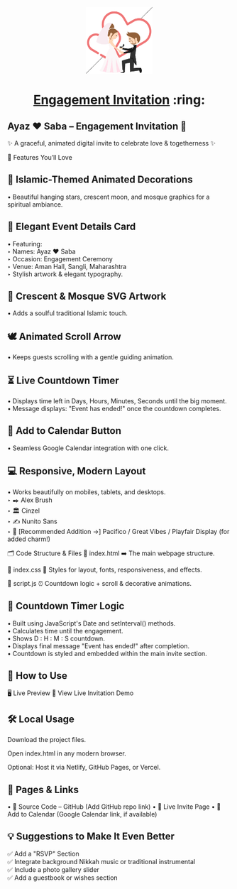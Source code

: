 <p align="center"><a href="https://sonali.netlify.app/"><img src="./assets/engagement.gif" width="150px" height="150px"/></a></p>
<h1 align="center"><a href="https://sonali.netlify.app/">Engagement Invitation</a> :ring: </h1>




## Ayaz ♥ Saba – Engagement Invitation :ring:


✨ A graceful, animated digital invite to celebrate love & togetherness ✨

🌟 Features You’ll Love


## 🎨 Islamic-Themed Animated Decorations
• Beautiful hanging stars, crescent moon, and mosque graphics for a spiritual ambiance.

## 💌 Elegant Event Details Card
• Featuring:\
‣ Names: Ayaz ♥ Saba\
‣ Occasion: Engagement Ceremony\
‣ Venue: Aman Hall, Sangli, Maharashtra\
‣ Stylish artwork & elegant typography.

## 🕌 Crescent & Mosque SVG Artwork
• Adds a soulful traditional Islamic touch.

## 🕊️ Animated Scroll Arrow
• Keeps guests scrolling with a gentle guiding animation.

## ⏳ Live Countdown Timer
• Displays time left in Days, Hours, Minutes, Seconds until the big moment.\
• Message displays: "Event has ended!" once the countdown completes.

## 📅 Add to Calendar Button
• Seamless Google Calendar integration with one click.

## 💻 Responsive, Modern Layout
• Works beautifully on mobiles, tablets, and desktops.\
‣ ✒️ Alex Brush\
‣ 🏛️ Cinzel\
‣ ✍️ Nunito Sans\
‣ 🎉 [Recommended Addition →] Pacifico / Great Vibes / Playfair Display (for added charm!)


🗂️ Code Structure & Files
📁 index.html
➡️ The main webpage structure.

📁 index.css
🎨 Styles for layout, fonts, responsiveness, and effects.

📁 script.js
⏰ Countdown logic + scroll & decorative animations.


## 🔄 Countdown Timer Logic
• Built using JavaScript's Date and setInterval() methods.\
• Calculates time until the engagement.\
• Shows D : H : M : S countdown.\
• Displays final message "Event has ended!" after completion.\
• Countdown is styled and embedded within the main invite section.

## 🚀 How to Use
🖥️ Live Preview
🔗 View Live Invitation Demo

## 🛠️ Local Usage

Download the project files.

Open index.html in any modern browser.

Optional: Host it via Netlify, GitHub Pages, or Vercel.

## 📂 Pages & Links
• 📄 Source Code – GitHub (Add GitHub repo link)
• 💌 Live Invite Page
• 📅 Add to Calendar (Google Calendar link, if available)

## 💡 Suggestions to Make It Even Better
✅ Add a "RSVP" Section\
✅ Integrate background Nikkah music or traditional instrumental\
✅ Include a photo gallery slider\
✅ Add a guestbook or wishes section 
